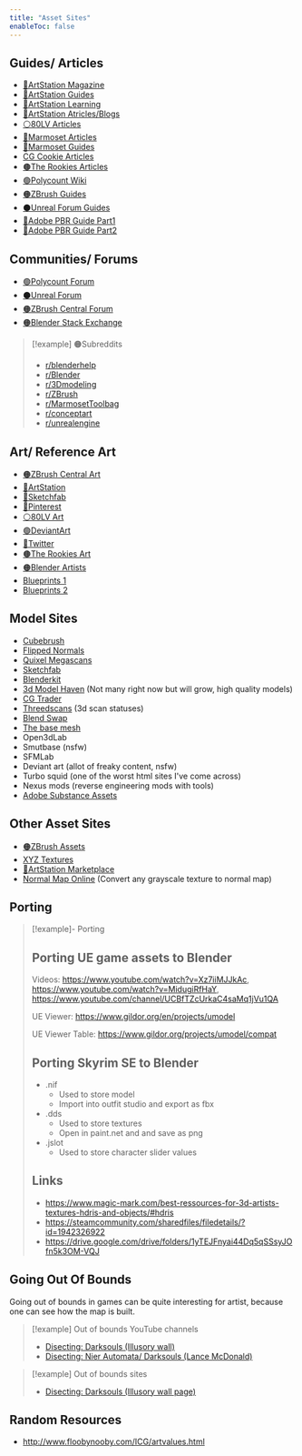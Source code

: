 ```yaml
---
title: "Asset Sites"
enableToc: false
---
```


## Guides/ Articles
- [🔵ArtStation Magazine](https://magazine.artstation.com)
- [🔵ArtStation Guides](https://www.artstation.com/guides)
- [🔵ArtStation Learning](https://www.artstation.com/learning)
- [🔵ArtStation Atricles/Blogs](https://www.artstation.com/blog)
- [⚪80LV Articles](https://80.lv/articles/character-art/)
- [🔴Marmoset Articles](https://marmoset.co/category/artwork/)
- [🔴Marmoset Guides](https://marmoset.co/category/community-resources/)
- [CG Cookie Articles](https://cgcookie.com/posts)
- [🟤The Rookies Articles](https://discover.therookies.co/)
- [🟢Polycount Wiki](http://wiki.polycount.com/wiki/Polycount)
- [🟠ZBrush Guides](http://pixologic.com/zclassroom/)
- [⚫Unreal Forum Guides](https://forums.unrealengine.com/)
- [🔴Adobe PBR Guide Part1](https://substance3d.adobe.com/tutorials/courses/the-pbr-guide-part-1)
- [🔴Adobe PBR Guide Part2](https://substance3d.adobe.com/tutorials/courses/the-pbr-guide-part-2)
  
## Communities/ Forums
- [🟢Polycount Forum](https://polycount.com/forum)
- [⚫Unreal Forum](https://forums.unrealengine.com/)
- [🟠ZBrush Central Forum](https://www.zbrushcentral.com/c/zbrush-help/6)
- [🟠Blender Stack Exchange](https://blender.stackexchange.com/)

>[!example] 🟠Subreddits
>
>- [r/blenderhelp](https://www.reddit.com/r/blenderhelp/)
>- [r/Blender](https://www.reddit.com/r/blender/)
>- [r/3Dmodeling](https://www.reddit.com/r/3Dmodeling/)
>- [r/ZBrush](https://www.reddit.com/r/ZBrush/)
>- [r/MarmosetToolbag](https://www.reddit.com/r/MarmosetToolbag/)
>- [r/conceptart](https://www.reddit.com/r/conceptart/)
>- [r/unrealengine](https://www.reddit.com/r/unrealengine/)

## Art/ Reference Art
- [🟠ZBrush Central Art](https://www.zbrushcentral.com/)
- [🔵ArtStation](https://www.artstation.com)
- [🔵Sketchfab](https://sketchfab.com/feed)
- [🔴Pinterest](https://www.pinterest.com/)
- [⚪80LV Art](https://80.lv/articles/character-art/)
- [🟢DeviantArt](https://www.deviantart.com/)
- [🔵Twitter](https://twitter.com)
- [🟤The Rookies Art](https://www.therookies.co/projects)
- [🟠Blender Artists](https://blenderartists.org/tag/featured)
- [Blueprints 1](https://www.the-blueprints.com/blueprints/)
- [Blueprints 2](https://drawingdatabase.com/)


## Model Sites
- [Cubebrush](https://cubebrush.co/marketplace?resource=3D%20assets&exclude_category=Game%20ready)
- [Flipped Normals](https://flippednormals.com/)
- [Quixel Megascans](https://quixel.com/megascans/home/)
- [Sketchfab](https://sketchfab.com/feed)
- [Blenderkit](https://www.blenderkit.com/asset-gallery?query=category_subtree:model%20order:-created)
- [3d Model Haven](https://polyhaven.com/models) (Not many right now but will grow, high quality models)
- [CG Trader](https://www.cgtrader.com/3d-models)
- [Threedscans](https://threedscans.com/) (3d scan statuses)
- [Blend Swap](https://www.blendswap.com/blends)
- [The base mesh](https://thebasemesh.com/model-library)
- Open3dLab
- Smutbase (nsfw)
- SFMLab
- Deviant art (allot of freaky content, nsfw)
- Turbo squid (one of the worst html sites I've come across)
- Nexus mods (reverse engineering mods with tools)
- [Adobe Substance Assets](https://substance3d.adobe.com/community-assets)

## Other Asset Sites
- [🟠ZBrush Assets](https://pixologic.com/zbrush/downloadcenter/alpha/)
- [XYZ Textures](https://texturing.xyz/)
- [🔵ArtStation Marketplace](https://www.artstation.com/marketplace/game-dev)
- [Normal Map Online](http://cpetry.github.io/NormalMap-Online/) (Convert any grayscale texture to normal map)

## Porting

>[!example]- Porting
>
>## Porting UE game assets to Blender
>
>Videos: https://www.youtube.com/watch?v=Xz7iiMJJkAc, https://www.youtube.com/watch?v=MidugiRfHaY, https://www.youtube.com/channel/UCBfTZcUrkaC4saMq1jVu1QA
>
>UE Viewer: https://www.gildor.org/en/projects/umodel
>
>UE Viewer Table: https://www.gildor.org/projects/umodel/compat
>
>## Porting Skyrim SE to Blender
>- .nif
>    - Used to store model
>    - Import into outfit studio and export as fbx
>- .dds
>    - Used to store textures
>    - Open in paint.net and and save as png
>- .jslot
>    - Used to store character slider values
>
>## Links
>- https://www.magic-mark.com/best-ressources-for-3d-artists-textures-hdris-and-objects/#hdris
>- https://steamcommunity.com/sharedfiles/filedetails/?id=1942326922
>- https://drive.google.com/drive/folders/1yTEJFnyai44Dq5qSSsyJOfn5k3OM-VQJ

## Going Out Of Bounds
Going out of bounds in games can be quite interesting for artist, because one can see how the map is built.

>[!example] Out of bounds YouTube channels
>- [Disecting: Darksouls (Illusory wall)](https://www.youtube.com/channel/UCmBXkjKD8w6bbjUzNjcDtQA)
>- [Disecting: Nier Automata/ Darksouls (Lance McDonald)](https://www.youtube.com/c/WarpChair)

>[!example] Out of bounds sites
>- [Disecting: Darksouls (Illusory wall page)](https://illusorywall.tumblr.com/)

## Random Resources
- http://www.floobynooby.com/ICG/artvalues.html

